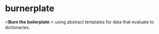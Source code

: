# burnerplate
🔥**Burn the boilerplate** 🔥 using abstract templates for data that evaluate to dictionaries.
